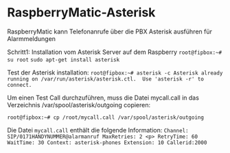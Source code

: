 # RaspberryMatic-Asterisk
RaspberryMatic kann Telefonanrufe über die PBX Asterisk ausführen für Alarmmeldungen

Schritt1:
Installation vom Asterisk Server auf dem Raspberry
```root@fipbox:~# su root```
``sudo apt-get install asterisk``

Test der Asterisk installation:
``root@fipbox:~# asterisk -c
Asterisk already running on /var/run/asterisk/asterisk.ctl.  Use 'asterisk -r' to connect.``


Um einen Test Call durchzuführen, muss die Datei  mycall.call in das Verzeichnis  /var/spool/asterisk/outgoing  copieren:

``root@fipbox:~# cp /root/mycall.call /var/spool/asterisk/outgoing``

Die Datei ``mycall.call`` enthält die folgende Information:
``Channel: SIP/0171HANDYNUMMER@alarmanruf
MaxRetries: 2 <p>
RetryTime: 60
WaitTime: 30
Context: asterisk-phones
Extension: 10
Callerid:2000
``





